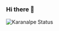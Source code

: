 ### Hi there 👋

![Karanalpe Status](https://github-readme-stats.vercel.app/api?username=SamuelvLopes&show_icons=true)
